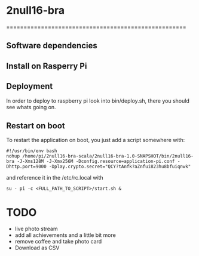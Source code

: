 # 2null16-bra

====================================================

Software dependencies
----------------------------------------------------


Install on Rasperry Pi
----------------------------------------------------
## Deployment
In order to deploy to raspberry pi look into bin/deploy.sh, there you should see whats going on.

## Restart on boot

To restart the application on boot, you just add a script somewhere with:
```
#!/usr/bin/env bash
nohup /home/pi/2null16-bra-scala/2null16-bra-1.0-SNAPSHOT/bin/2null16-bra -J-Xms128M -J-Xmx256M -Dconfig.resource=application-pi.conf -Dhttp.port=9000 -Dplay.crypto.secret="QCY?tAnfk?aZnfui823hu8bfuiqnwk"
```

and reference it in the /etc/rc.local with
```
su - pi -c <FULL_PATH_TO_SCRIPT>/start.sh &
```



# TODO
* live photo stream
* add all achievements and a little bit more
* remove coffee and take photo card
* Download as CSV